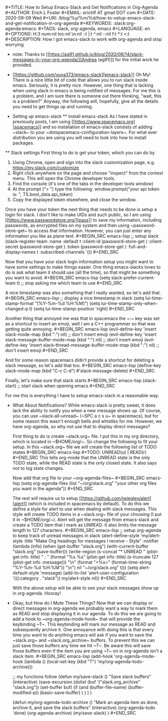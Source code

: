 #+TITLE:       How to Setup Emacs-Slack and Get Notifications in Org-Agenda
#+AUTHOR:      Erich L Foster
#+EMAIL:       erichlf AT gmail DOT com
#+DATE:        2020-09-09 Wed
#+URI:         /blog/%y/%m/%d/how-to-setup-emacs-slack-and-get-notification-in-org-agenda
#+KEYWORDS:    :slack:org-agenda:emacs:
#+TAGS:        slack, org-agenda, emacs
#+LANGUAGE:    en
#+OPTIONS:     H:3 num:nil toc:nil \n:nil ::t |:t ^:nil -:nil f:t *:t <:t
#+DESCRIPTION: How I got emacs-slack to work with org-agenda and stop worrying
* note:
  Thanks to [[https://ag91.github.io/blog/2020/08/14/slack-messages-in-your-org-agenda/][Andrea (ag91)]] for the initial work he provided.

* [[https://github.com/yuya373/emacs-slack][emacs-slack]] Oh My!
There is a nice little bit of code that allows you to run slack inside emacs. Seriously, it is pretty nice.
However, one thing that is lacking when using slack in emacs is being notified of messages. For me this is
a problem, and I am sure there is someone out there thinking, "wait, this is a problem?" Anyway, the
following will, hopefully, give all the details you need to get things up and running.

* Setting up emacs-slack
** Install emacs-slack
   As I have stated in previously posts, I am using [[https://www.spacemacs.org][spacemacs]] and so installation of emacs-slack consists of
   adding ~slack~ to your ~dotspacemacs-configuration-layers~. For what ever distribution you are using you
   will need to look into how to install packages.

** Slack settings
   First thing to do is get your token, which you can do by
   1. Using Chrome, open and sign into the slack customization page, e.g. https://my.slack.com/customize
   2. Right click anywhere on the page and choose "inspect" from the context menu. This will open the
      Chrome developer tools.
   3. Find the console (it's one of the tabs in the developer tools window)
   4. At the prompt ("> ") type the following: window.prompt("your api token is: ", TS.boot_data.api_token)
   5. Copy the displayed token elsewhere, and close the window.

   Once you have your token the next thing that needs to be done is setup a login for slack. I don't like
   to make UIDs and such public, so I am using [[https://www.passwordstore.org/][pass]] to save my information, including passwords, as encrypted
   files on my system and then using ~password-store-get~ to access that information. However, you can just
   enter any information you like as plane text.
   #+BEGIN_SRC emacs-lisp
      ;; setup slack
      (slack-register-team
        :name <your-slack-team>
        :default t
        :client-id (password-store-get <path-to-uid>)
        :client-secret (password-store-get <path-to-password>)
        :token (password-store-get <path-to-slack-token>)
        :full-and-display-names t
        :subscribed-channels '(<a list of channels you want to be notified about>))
   #+END_SRC

   Now that you have your slack login information setup you might want to have some settings to make things
   easier. One thing emacs-slacks loves to do is ask what team it should use (all the time), so that might
   be something you want to avoid.
   #+BEGIN_SRC emacs-lisp
      (setq slack-prefer-current-team t)  ;; stop asking me which team to use
   #+END_SRC

   A nice timestamp was also something that I really wanted, so let's add that.
   #+BEGIN_SRC emacs-lisp
      ;; display a nice timestamp in slack
      (setq lui-time-stamp-format "[%Y-%m-%d %H:%M]")
      (setq lui-time-stamp-only-when-changed-p t)
      (setq lui-time-stamp-position 'right)
   #+END_SRC

   Another thing that annoyed me was that in spacemacs the ~:~ key was set
   as a shortcut to insert an emoji, well I am a C++ programmer so that was getting quite annoying.
   #+BEGIN_SRC emacs-lisp
      (evil-define-key 'insert slack-mode-map (kbd ":") nil)  ;; don't insert emoji
      (evil-define-key 'insert slack-message-buffer-mode-map (kbd ":") nil)  ;; don't insert emoji
      (evil-define-key 'insert slack-thread-message-buffer-mode-map (kbd ":") nil)  ;; don't insert emoji
   #+END_SRC

   And for some reason spacemacs didn't provide a shortcut for deleting a slack message, so let's add that too.
   #+BEGIN_SRC emacs-lisp
      (define-key slack-mode-map (kbd "C-c C-d") #'slack-message-delete)
   #+END_SRC

   Finally, let's make sure that slack starts
   #+BEGIN_SRC emacs-lisp
      (slack-start)  ;; start slack when opening emacs
   #+END_SRC

   For me this is everything I have to setup emacs-slack in a reasonable way.

* What About Notifications?
  While emacs-slack is pretty sweet, it does lack the ability to notify you when a new message shows up.
  Of course, you can use ~slack-all-unread~ (~SPC a c s u~ in spacemacs), but for some reason this wasn't
  enough bells and whistles for me. However, we have org-agenda, so why not use that to display direct
  messages?

  First thing to do is create ~slack.org~ file. I put this in my org directory, which is located in
  ~$HOME/org/~. So change the following to fit your setup. In this ~slack.org~ file we will create the
  following list of TODO states
  #+BEGIN_SRC emacs-lisp
  #+TODO: UNREAD(u) | READ(r)
  #+END_SRC
  This tells org-mode that the UNREAD state is the only TODO state, while the READ state is the only
  closed state. It also says not to log state changes.

  Now add that org file to your ~org-agenda-files~
  #+BEGIN_SRC emacs-lisp
  (setq org-agenda-files (list "~/org/slack.org" "your other org files you want in the agenda"))
  #+END_SRC

  The rest will require us to setup [[https://github.com/jwiegley/alert][alert]] (which is included in spacemacs by default). To do this we
  define a style for alert to use when dealing with slack messages. This style will create TODO items
  in a ~slack.org~ file of your choosing (I put it in ~$HOME/org/~). Alert will get the message from
  emacs-slack and create a TODO item that I mark as UNREAD. It also limits the message length to 127
  characters.
  #+BEGIN_SRC emacs-lisp
    ;; setup org-agenda to keep track of unread messages in slack
    (alert-define-style
      'my/alert-style :title
      "Make Org headings for messages I receive - Style"
      :notifier
      (lambda (info)
        (when (get-buffer "slack.org") (with-current-buffer "slack.org" (save-buffer)))
        (write-region
          (s-concat
            "* UNREAD "
            (plist-get info :title)
            " : "
            (format "%s %s" (plist-get info :title)
                            (s-truncate 127 (plist-get info :message)))
            "\n"
            (format "<%s>" (format-time-string "%Y-%m-%d %H:%M"))
            "\n")
          nil
          "~/org/slack.org"
          t)))
    (setq alert-default-style 'message)
    (add-to-list 'alert-user-configuration
      '(((:category . "slack")) my/alert-style nil))
  #+END_SRC

  With the above setup will be able to see your slack messages show up in org-agenda. Hooray!

* Okay, but How do I Mute These Things?
  Now that we can display or direct messages in org-agenda we probably want a way to mark them as READ
  and stop displaying it in our agenda. To do this we are going to add a hook to ~org-agenda-mode-hook~
  that will provide the keybinding ~T~. This keybinding will mark our message as READ and subsequently
  archive it. One annoyance with doing this is that every time you want to do anything emacs will ask
  if you want to save the ~slack.org~ and ~slack.org_archive~ buffers. To prevent this we can just
  save those buffers any time we hit ~T~. Be aware this will save those buffers even if the item you
  are using ~T~ on in org-agenda isn't a slack item.
  #+BEGIN_SRC emacs-lisp
    (add-hook 'org-agenda-mode-hook (lambda () (local-set-key (kbd "T") 'my/org-agenda-todo-archive)))

    ;; my functions follow
    (defun my/save-slack ()
      "Save slack buffers"
      (interactive)
      (save-excursion
        (dolist (buf '("slack.org_archive" "slack.org"))
          (set-buffer buf)
          (if (and (buffer-file-name) (buffer-modified-p))
            (basic-save-buffer)
            )
          )
        )
      )

    (defun my/org-agenda-todo-archive ()
      "Mark an agenda item as done, archive it, and save the slack buffers"
      (interactive)
      (org-agenda-todo 'done)
      (org-agenda-archive)
      (my/save-slack)
      )
  #+END_SRC
